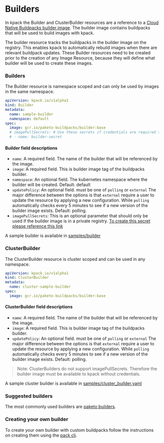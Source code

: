 # Builders

In kpack the Builder and ClusterBuilder resources are a reference to a [Cloud Native Buildpacks builder image](https://buildpacks.io/docs/using-pack/working-with-builders/). 
The builder image contains buildpacks that will be used to build images with kpack.

The builder resource tracks the buildpacks in the builder image on the registry. This enables kpack to automatically rebuild images when there are relevant buildpack updates.
These Builder resources need to be created prior to the creation of any Image Resource, because they will define what builder will be used to create these images.      

### Builders
The Builder resource is namespace scoped and can only be used by images in the same namespace.   

```yaml
apiVersion: kpack.io/v1alpha1
kind: Builder
metadata:
  name: sample-builder
  namespace: default
spec:
  image: gcr.io/paketo-buildpacks/builder:base
  # imagePullSecrets: # Use these secrets if credentials are required to pull the builder
  # - name: builder-secret
```

#### Builder field descriptions
- `name`: A required field. The name of the builder that will be referenced by the image.
- `image`: A required field. This is builder image tag of the buildpacks builder.
- `namespace`: An optional field. The kubernetes namespace where the builder will be created. Default: default
- `updatePolicy`: An optional field. must be one of `polling` or `external`
The major difference between the options is that `external` require a user to update the resource by applying a new
configuration. While `polling` automatically checks every 5 minutes to see if a new version of the builder image exists. Default: polling.
- `imagePullSecrets`: This is an optional parameter that should only be used if the builder image is in a
private registry. [To create this secret please reference this link](https://kubernetes.io/docs/tasks/configure-pod-container/pull-image-private-registry/#registry-secret-existing-credentials)

A sample builder is available in [samples/builder](../samples/builder.yaml) 

### ClusterBuilder

The ClusterBuilder resource is cluster scoped and can be used in any namespace.

```yaml
apiVersion: kpack.io/v1alpha1
kind: ClusterBuilder
metadata:
  name: cluster-sample-builder
spec:
  image: gcr.io/paketo-buildpacks/builder:base
```

#### ClusterBuilder field descriptions
- `name`: A required field. The name of the builder that will be referenced by the image.
- `image`: A required field. This is builder image tag of the buildpacks builder.
- `updatePolicy`: An optional field. must be one of `polling` or `external`
The major difference between the options is that `external` require a user to update the resource by applying a new
configuration. While `polling` automatically checks every 5 minutes to see if a new version of the builder image exists. Default: polling.

> Note: ClusterBuilders do not support imagePullSecrets. Therefore the builder image must be available to kpack without credentials.

A sample cluster builder is available in [samples/cluster_builder.yaml](../samples/cluster_builder.yaml) 

### Suggested builders

The most commonly used builders are [paketo builders](https://paketo.io/).
 
### Creating your own builder  

To create your own builder with custom buildpacks follow the instructions on creating them using the [pack cli](https://buildpacks.io/docs/using-pack/working-with-builders/).
